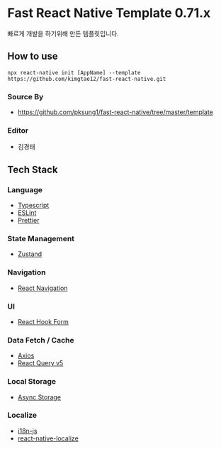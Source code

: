 # Fast React Native Template 0.71.x

빠르게 개발을 하기위해 만든 템플릿입니다.

## How to use

```
npx react-native init [AppName] --template https://github.com/kimgtae12/fast-react-native.git
```

### Source By
- https://github.com/pksung1/fast-react-native/tree/master/template

### Editor
- 김경태

## Tech Stack

### Language
- [Typescript](https://www.typescriptlang.org/)
- [ESLint](https://eslint.org/)
- [Prettier](https://prettier.io/)

### State Management
- [Zustand](https://github.com/pmndrs/zustand)

### Navigation
- [React Navigation](https://reactnavigation.org/)

### UI
- [React Hook Form](https://react-hook-form.com/)

### Data Fetch / Cache

- [Axios](https://axios-http.com/kr/docs/intro)
- [React Query v5](https://tanstack.com/query/v5/docs/react/overview)

### Local Storage
- [Async Storage](https://react-native-async-storage.github.io/async-storage/docs/install/)

### Localize
- [i18n-js](https://github.com/fnando/i18n-js)
- [react-native-localize](https://github.com/zoontek/react-native-localize)
